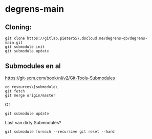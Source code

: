 # degrens-main

## Cloning:

```
git clone https://gitlab.pieter557.dscloud.me/degrens-qb/degrens-main.git
git submodule init
git submodule update
```

## Submodules en al
https://git-scm.com/book/nl/v2/Git-Tools-Submodules

```
cd resources\[submodule\
git fetch
git merge origin/master
```
Of
```
git submodule update
```

Last van dirty Submodules?
```
git submodule foreach --recursive git reset --hard
```
